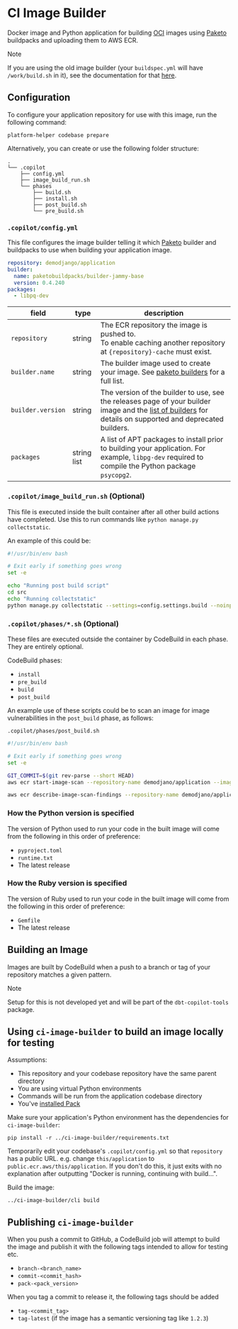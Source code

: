 # CI Image Builder

Docker image and Python application for building [OCI](https://opencontainers.org/) images using [Paketo](https://paketo.io/) buildpacks and uploading
them to AWS ECR.

> [!NOTE]
> If you are using the old image builder (your `buildspec.yml` will have `/work/build.sh` in it),
> see the documentation for that [here](./OLD_README.md).

## Configuration

To configure your application repository for use with this image, run the following command:

```shell
platform-helper codebase prepare
```

Alternatively, you can create or use the following folder structure:

```console
.
└── .copilot
    ├── config.yml
    ├── image_build_run.sh
    └── phases
        ├── build.sh
        ├── install.sh
        ├── post_build.sh
        └── pre_build.sh
```

### `.copilot/config.yml`

This file configures the image builder telling it which [Paketo](https://paketo.io/) builder and
buildpacks to use when building your application image.

```yaml
repository: demodjango/application
builder:
  name: paketobuildpacks/builder-jammy-base
  version: 0.4.240
packages:
  - libpq-dev
```

| field             | type        | description                                                                                                                                                                                                          |
|-------------------|-------------|----------------------------------------------------------------------------------------------------------------------------------------------------------------------------------------------------------------------|
| `repository`      | string      | The ECR repository the image is pushed to.<br>To enable caching another repository at `{repository}-cache` must exist.                                                                                               |
| `builder.name`    | string      | The builder image used to create your image. See [paketo builders](https://github.com/paketo-buildpacks?q=builder&type=all) for a full list.                                                                         |
| `builder.version` | string      | The version of the builder to use, see the releases page of your builder image and the [list of builders](./image_builder/configuration/builder_configuration.yml) for details on supported and deprecated builders. |
| `packages`        | string list | A list of APT packages to install prior to building your application. For example, `libpg-dev` required to compile the Python package `psycopg2`.                                                                    |

### `.copilot/image_build_run.sh` (Optional)

This file is executed inside the built container after all other build actions have completed. Use this to run commands like `python manage.py collectstatic`.

An example of this could be:

```bash
#!/usr/bin/env bash

# Exit early if something goes wrong
set -e

echo "Running post build script"
cd src
echo "Running collectstatic"
python manage.py collectstatic --settings=config.settings.build --noinput
```

### `.copilot/phases/*.sh` (Optional)

These files are executed outside the container by CodeBuild in each phase. They are entirely optional.

CodeBuild phases:

- `install`
- `pre_build`
- `build`
- `post_build`

An example use of these scripts could be to scan an image for image vulnerabilities in the `post_build` phase, as follows:

`.copilot/phases/post_build.sh`
```bash
#!/usr/bin/env bash

# Exit early if something goes wrong
set -e

GIT_COMMIT=$(git rev-parse --short HEAD)
aws ecr start-image-scan --repository-name demodjano/application --image-id "imageTag=commit-$GIT_COMMIT" --region eu-west-2

aws ecr describe-image-scan-findings --repository-name demodjano/application --image-id "imageTag=commit-$GIT_COMMIT" --region eu-west-2
```

### How the Python version is specified

The version of Python used to run your code in the built image will come from the following in this order of preference:

- `pyproject.toml`
- `runtime.txt`
- The latest release

### How the Ruby version is specified

The version of Ruby used to run your code in the built image will come from the following in this order of preference:

- `Gemfile`
- The latest release

## Building an Image

Images are built by CodeBuild when a push to a branch or tag of your repository matches a given pattern.

> [!NOTE]
> Setup for this is not developed yet and will be part of the `dbt-copilot-tools` package.

<!-- TODO: build out configuration command in dbt-copilot-tools to configure a codebase to use the new builder -->

## Using `ci-image-builder` to build an image locally for testing

Assumptions:

- This repository and your codebase repository have the same parent directory
- You are using virtual Python environments
- Commands will be run from the application codebase directory
- You've [installed Pack](https://buildpacks.io/docs/for-platform-operators/how-to/integrate-ci/pack/#install)

Make sure your application's Python environment has the dependencies for `ci-image-builder`:

```shell
pip install -r ../ci-image-builder/requirements.txt
```

Temporarily edit your codebase's `.copilot/config.yml` so that `repository` has a public URL. e.g. change `this/application` to `public.ecr.aws/this/application`. If you don't do this, it just exits with no explanation after outputting "Docker is running, continuing with build...".

Build the image:

```shell
../ci-image-builder/cli build
```

## Publishing `ci-image-builder`

When you push a commit to GitHub, a CodeBuild job will attempt to build the image and publish it with the following tags intended to allow for testing etc.

- `branch-<branch_name>`
- `commit-<commit_hash>`
- `pack-<pack_version>`

When you tag a commit to release it, the following tags should be added

- `tag-<commit_tag>`
- `tag-latest` (if the image has a semantic versioning tag like `1.2.3`)
